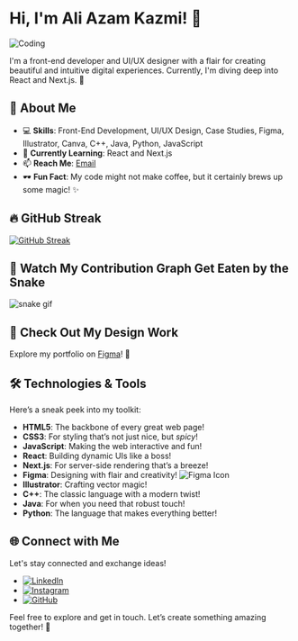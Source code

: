 # Hi, I'm Ali Azam Kazmi! 👋

![Coding](https://cdn.dribbble.com/users/2646423/screenshots/5507196/computer.gif)

I'm a front-end developer and UI/UX designer with a flair for creating beautiful and intuitive digital experiences. Currently, I'm diving deep into React and Next.js. 🚀

## 🌟 About Me

- 💻 **Skills**: Front-End Development, UI/UX Design, Case Studies, Figma, Illustrator, Canva, C++, Java, Python, JavaScript
- 🌱 **Currently Learning**: React and Next.js
- 📫 **Reach Me**: [Email](mailto:aliazamkazmi1291@gmail.com)
- 🕶️ **Fun Fact**: My code might not make coffee, but it certainly brews up some magic! ✨

## 🔥 GitHub Streak

[![GitHub Streak](https://github-readme-streak-stats.herokuapp.com?user=aliazam1291&theme=chartreuse-dark&date_format=M%20j%5B%2C%20Y%5D)](https://git.io/streak-stats)

## 🐍 Watch My Contribution Graph Get Eaten by the Snake

![snake gif](https://github.com/aliazam1291/aliazam1291/blob/output/github-contribution-grid-snake.svg)

## 💼 Check Out My Design Work

Explore my portfolio on [Figma](https://www.figma.com/design/mmfcZIoZ4VeUidOXDIP3OD/My-design-Portfolio?node-id=1-94&t=DdTFDB5v7LMPPjXS-1)! 🎨

## 🛠️ Technologies & Tools

Here’s a sneak peek into my toolkit:

- **HTML5**: The backbone of every great web page!
- **CSS3**: For styling that’s not just nice, but *spicy*!
- **JavaScript**: Making the web interactive and fun!
- **React**: Building dynamic UIs like a boss!
- **Next.js**: For server-side rendering that’s a breeze!
- **Figma**: Designing with flair and creativity! 
  ![Figma Icon](https://www.vectorlogo.zone/logos/figma/figma-icon.svg)
- **Illustrator**: Crafting vector magic!
- **C++**: The classic language with a modern twist!
- **Java**: For when you need that robust touch!
- **Python**: The language that makes everything better!

## 🌐 Connect with Me

Let's stay connected and exchange ideas!

- [![LinkedIn](https://raw.githubusercontent.com/rahulbanerjee26/githubAboutMeGenerator/main/icons/linked-in-alt.svg)](https://www.linkedin.com/in/aliazam-kazmi/)
- [![Instagram](https://user-images.githubusercontent.com/75165587/119674243-ad12f680-be59-11eb-9416-7b00e0b992df.png)](https://instagram.com/smaak.ux)
- [![GitHub](https://raw.githubusercontent.com/rahulbanerjee26/githubAboutMeGenerator/main/icons/github.svg)](https://github.com/aliazam1291)

Feel free to explore and get in touch. Let’s create something amazing together! 🚀
